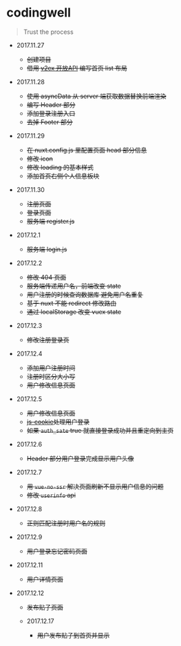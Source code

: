 # codingwell

> Trust the process

- 2017.11.27
  - ~~创建项目~~
  - ~~借用 [v2ex 开放API](https://www.v2ex.com/p/7v9TEc53) 编写首页 list 布局~~


- 2017.11.28
  - ~~使用 asyncData 从 server 端获取数据替换前端渲染~~
  - ~~编写 Header 部分~~
  - ~~添加登录注册入口~~
  - ~~去掉 Footer 部分~~


- 2017.11.29
  - ~~在 nuxt.config.js 里配置页面 head 部分信息~~
  - ~~修改 icon~~
  - ~~修改 loading 的基本样式~~
  - ~~添加首页右侧个人信息板块~~


- 2017.11.30
  - ~~注册页面~~
  - ~~登录页面~~
  - ~~服务端 register.js~~


- 2017.12.1
  - ~~服务端 login.js~~


- 2017.12.2
  - ~~修改 404 页面~~
  - ~~服务端传递用户名，前端改变 state~~
  - ~~用户注册的时候查询数据库 避免用户名重复~~
  - ~~基于 nuxt 不能 redirect 修改路由~~
  - ~~通过 localStorage 改变 vuex state~~


- 2017.12.3
  - ~~修改注册登录页~~


- 2017.12.4
  - ~~添加用户注册时间~~
  - ~~注册时区分大小写~~
  - ~~用户修改信息页面~~


- 2017.12.5
  - ~~用户修改信息页面~~
  - ~~[js-cookie](https://github.com/js-cookie/js-cookie)处理用户登录~~
  - ~~如果 ``auth_sate`` true 就直接登录成功并且重定向到主页~~


- 2017.12.6
  - ~~Header 部分用户登录完成显示用户头像~~


- 2017.12.7
  - ~~用 `vue-no-ssr` 解决页面刷新不显示用户信息的问题~~
  - ~~修改 `userinfo` api~~


- 2017.12.8
  - ~~正则匹配注册时用户名的规则~~


- 2017.12.9
  - ~~用户登录忘记密码页面~~


- 2017.12.11
  - ~~用户详情页面~~


- 2017.12.12
  - ~~发布贴子页面~~


  - 2017.12.17
    - ~~用户发布贴子到首页并显示~~
